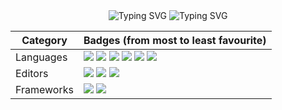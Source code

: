 <div align="center">

<img src="https://readme-typing-svg.herokuapp.com?font=Pixelify+Sans&size=28&duration=1000&pause=3999&color=35E1EB&center=true&vCenter=true&random=true&width=530&lines=I+Hate+Writing+Shaders;Made+with+Raylib;Lorem+ipsum+dolor+sit+amet;Couldn't+find+L%C3%96VE+badge+%3A(;%E1%93%9A%E1%98%8F%E1%97%A2;Sorry+for+loving+Python;Love+Lua+Tables+(they+are+op);Django-mango;Monke;I+have+no+idea+what+to+put+here+._.;I+love+programming+Scene+Managers;I+love+programming;Yoyo!!1!;Also+try+Minecraft!;I+love;Line+16;This+is+Pixelify+Sans+font.+Cool%2C+right%3F;LBP+ONE+LOVE;Enter+text+here" alt="Typing SVG" />

<img src="https://readme-typing-svg.herokuapp.com?font=Pixelify+Sans&size=28&duration=1&pause=179&color=EB27BF&center=true&vCenter=true&width=530&lines=%7C+-------+%7C+Dancing+separator+%7C+-------+%7C;%2F+-----+%5C+Dancing+separator+%5C+-----+%2F;%7C+-------+%7C+Dancing+separator+%7C+-------+%7C;%5C+-----+%2F+Dancing+separator+%2F+-----+%5C" alt="Typing SVG" />

|Category|Badges (from most to least favourite)|
|-|-|
|Languages|<img src="https://img.shields.io/badge/Python-FFD43B?style=for-the-badge&logo=python&logoColor=blue"> <img src="https://img.shields.io/badge/Kotlin-7F52FF?style=for-the-badge&logo=Kotlin&logoColor=white"> <img src="https://img.shields.io/badge/Lua-2C2D72?style=for-the-badge&logo=lua&logoColor=white"> <img src="https://img.shields.io/badge/Java-ED8B00?style=for-the-badge&logo=openjdk&logoColor=white"> <img src="https://img.shields.io/badge/Swift-F05138?style=for-the-badge&logo=Swift&logoColor=white"> <img src="https://img.shields.io/badge/C%2B%2B-00599C?style=for-the-badge&logo=c%2B%2B&logoColor=white">|
|Editors|<img src="https://img.shields.io/badge/PyCharm-00b300.svg?&style=for-the-badge&logo=PyCharm&logoColor=white"> <img src="https://img.shields.io/badge/IntelliJ_IDEA-00468B.svg?style=for-the-badge&logo=intellij-idea&logoColor=white"> <img src="https://img.shields.io/badge/VSCode-0078D4?style=for-the-badge&logo=visual%20studio%20code&logoColor=white">|
|Frameworks|<img src="https://img.shields.io/badge/raylib-black?style=for-the-badge&logo=raylib&logoColor=white"> <img src="https://img.shields.io/badge/Django-092E20?style=for-the-badge&logo=django&logoColor=green">|

</div>

